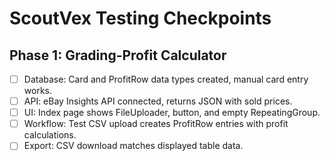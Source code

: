 # ScoutVex Testing Checkpoints
## Phase 1: Grading-Profit Calculator
- [ ] Database: Card and ProfitRow data types created, manual card entry works.
- [ ] API: eBay Insights API connected, returns JSON with sold prices.
- [ ] UI: Index page shows FileUploader, button, and empty RepeatingGroup.
- [ ] Workflow: Test CSV upload creates ProfitRow entries with profit calculations.
- [ ] Export: CSV download matches displayed table data.
